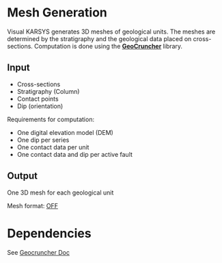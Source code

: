 # Mesh Generation
Visual KARSYS generates 3D meshes of geological units. The meshes are determined by the stratigraphy and the geological data placed on cross-sections. Computation is done using the **[GeoCruncher](https://github.com/ISSKA/geocruncher/)** library.

## Input
* Cross-sections
* Stratigraphy (Column)
* Contact points
* Dip (orientation)

Requirements for computation:
* One digital elevation model (DEM)
* One dip per series
* One contact data per unit
* One contact data and dip per active fault

## Output
One 3D mesh for each geological unit

Mesh format: [OFF](https://en.wikipedia.org/wiki/OFF_(file_format))

# Dependencies

See [Geocruncher Doc](./geocruncher.md)
